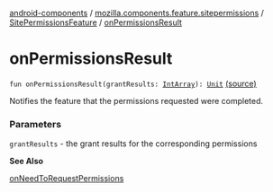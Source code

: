[android-components](../../index.md) / [mozilla.components.feature.sitepermissions](../index.md) / [SitePermissionsFeature](index.md) / [onPermissionsResult](./on-permissions-result.md)

# onPermissionsResult

`fun onPermissionsResult(grantResults: `[`IntArray`](https://kotlinlang.org/api/latest/jvm/stdlib/kotlin/-int-array/index.html)`): `[`Unit`](https://kotlinlang.org/api/latest/jvm/stdlib/kotlin/-unit/index.html) [(source)](https://github.com/mozilla-mobile/android-components/blob/master/components/feature/sitepermissions/src/main/java/mozilla/components/feature/sitepermissions/SitePermissionsFeature.kt#L71)

Notifies the feature that the permissions requested were completed.

### Parameters

`grantResults` - the grant results for the corresponding permissions

**See Also**

[onNeedToRequestPermissions](#)

